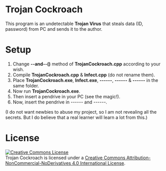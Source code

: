 # Trojan Cockroach
This program is an undetectable **Trojan Virus** that steals data (ID, password) from PC and sends it to the author.

# Setup
1. Change **--and--()** method of **TrojanCockroach.cpp** according to your wish.
2. Compile **TrojanCockroach.cpp** & **Infect.cpp** (do not rename them).
3. Place **TrojanCockroach.exe**, **Infect.exe**, **------**, **------** & **------** in the same folder.
4. Now run **TrojanCockroach.exe**.
5. Then insert a pendrive in your PC (see the magic!).
6. Now, insert the pendrive in ------ and ------.

(I do not want newbies to abuse my project, so I am not revealing all the secrets. But I do believe that a real learner will learn a lot from this.)


# License
<a rel="license" href="http://creativecommons.org/licenses/by-nc-nd/4.0/"><img alt="Creative Commons License" style="border-width:0" src="https://i.creativecommons.org/l/by-nc-nd/4.0/88x31.png" /></a><br />Trojan Cockroach is licensed under a <a rel="license" href="http://creativecommons.org/licenses/by-nc-nd/4.0/">Creative Commons Attribution-NonCommercial-NoDerivatives 4.0 International License</a>.
